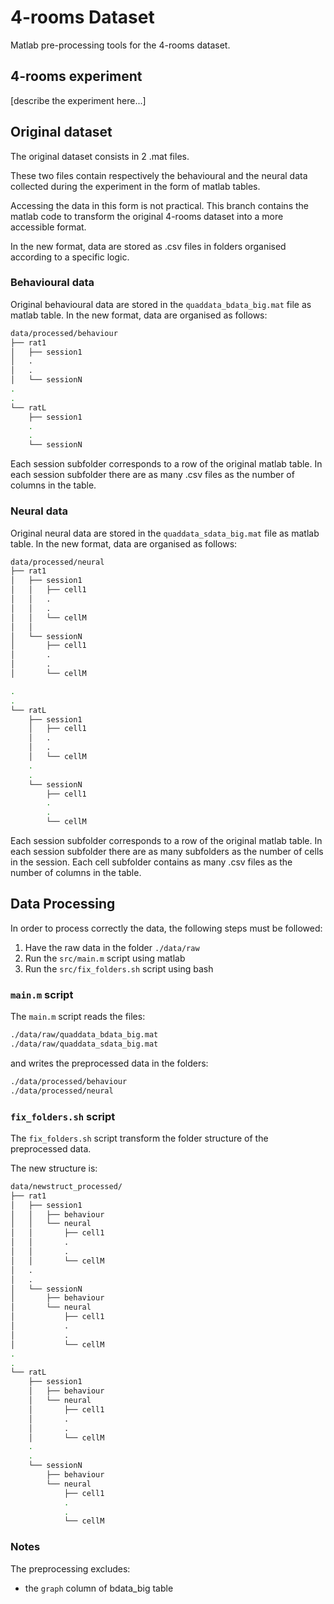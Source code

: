 # 4-rooms Dataset

Matlab pre-processing tools for the 4-rooms dataset.

## 4-rooms experiment

[describe the experiment here...]

## Original dataset

The original dataset consists in 2 .mat files. 

These two files contain respectively the behavioural and the neural data collected during the experiment in the form of matlab tables. 

Accessing the data in this form is not practical. This branch contains the matlab code to transform the original 4-rooms dataset into a more accessible format. 

In the new format, data are stored as .csv files in folders organised according to a specific logic.

### Behavioural data

Original behavioural data are stored in the `quaddata_bdata_big.mat` file as matlab table. In the new format, data are organised as follows:

```bash
data/processed/behaviour
├── rat1
│   ├── session1
│   .
│   .
│   └── sessionN
.
.
└── ratL
    ├── session1
    .
    .
    └── sessionN
```
Each session subfolder corresponds to a row of the original matlab table. In each session subfolder there are as many .csv files as the number of columns in the table.

### Neural data

Original neural data are stored in the `quaddata_sdata_big.mat` file as matlab table. In the new format, data are organised as follows:

```bash
data/processed/neural
├── rat1
│   ├── session1
│   │   ├── cell1
│   │   .
│   │   .
│   │   └── cellM
│   │
│   └── sessionN
│       ├── cell1
│       .
│       .
│       └── cellM

.
.
└── ratL
    ├── session1
    │   ├── cell1
    │   .
    │   .
    │   └── cellM
    .
    .
    └── sessionN
        ├── cell1
        .
        .
        └── cellM
```

Each session subfolder corresponds to a row of the original matlab table. In each session subfolder there are as many subfolders as the number of cells in the session. Each cell subfolder contains as many .csv files as the number of columns in the table.


## Data Processing

In order to process correctly the data, the following steps must be followed:
1. Have the raw data in the folder `./data/raw`
2. Run the `src/main.m` script using matlab
3. Run the `src/fix_folders.sh` script using bash

### `main.m` script

The `main.m` script reads the files:

```bash
./data/raw/quaddata_bdata_big.mat
./data/raw/quaddata_sdata_big.mat
```

and writes the preprocessed data in the folders:

```bash
./data/processed/behaviour
./data/processed/neural
```

### `fix_folders.sh` script

The `fix_folders.sh` script transform the folder structure of the preprocessed data.

The new structure is:

```bash
data/newstruct_processed/
├── rat1
│   ├── session1
│   │   ├── behaviour
│   │   └── neural
│   │       ├── cell1
│   │       .
│   │       .
│   │       └── cellM
│   .
│   .
│   └── sessionN
│       ├── behaviour
│       └── neural
│           ├── cell1
│           .
│           .
│           └── cellM
.
.
└── ratL
    ├── session1
    │   ├── behaviour
    │   └── neural
    │       ├── cell1
    │       .
    │       .
    │       └── cellM
    .
    .
    └── sessionN
        ├── behaviour
        └── neural
            ├── cell1
            .
            .
            └── cellM
```

### Notes

The preprocessing excludes:
- the `graph` column of bdata_big table

